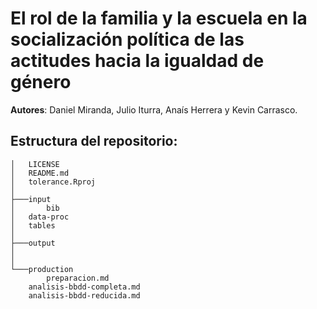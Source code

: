# El rol de la familia y la escuela en la socialización política de las actitudes hacia la igualdad de género

**Autores**: Daniel Miranda, Julio Iturra, Anaís Herrera y Kevin Carrasco.

## Estructura del repositorio:
```
│   LICENSE
│   README.md
│   tolerance.Rproj
│
├───input
│       bib		
│	data-proc
│	tables
│
├───output
│       
│
└───production
        preparacion.md
	analisis-bbdd-completa.md
	analisis-bbdd-reducida.md
```
